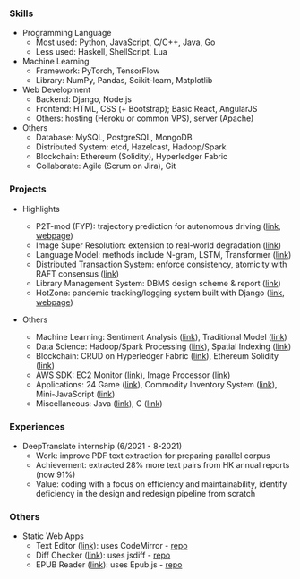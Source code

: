### Skills

- Programming Language
    - Most used: Python, JavaScript, C/C++, Java, Go
    - Less used: Haskell, ShellScript, Lua
- Machine Learning
    - Framework: PyTorch, TensorFlow
    - Library: NumPy, Pandas, Scikit-learn, Matplotlib
- Web Development
    - Backend: Django, Node.js
    - Frontend: HTML, CSS (+ Bootstrap); Basic React, AngularJS
    - Others: hosting (Heroku or common VPS), server (Apache)
- Others
    - Database: MySQL, PostgreSQL, MongoDB
    - Distributed System: etcd, Hazelcast, Hadoop/Spark
    - Blockchain: Ethereum (Solidity), Hyperledger Fabric
    - Collaborate: Agile (Scrum on Jira), Git


### Projects

- Highlights
    - P2T-mod (FYP): trajectory prediction for autonomous driving ([link](https://gitfront.io/r/jllcps/RhncPKZCuwvu/FYP21037/), [webpage](https://wp.cs.hku.hk/2021/fyp21037/))
    - Image Super Resolution: extension to real-world degradation ([link](https://gitfront.io/r/jllcps/18938c156943fd060834db4a7c953819356d7ac8/HKU/tree/Machine%20Learning/Image%20Super%20Resolution/))
    - Language Model: methods include N-gram, LSTM, Transformer ([link](https://gitfront.io/r/jllcps/18938c156943fd060834db4a7c953819356d7ac8/HKU/tree/Machine%20Learning/Language%20Model/))
    - Distributed Transaction System: enforce consistency, atomicity with RAFT consensus ([link](https://gitfront.io/r/jllcps/18938c156943fd060834db4a7c953819356d7ac8/HKU/tree/Blockchain/Distributed%20Transaction%20System/))
    - Library Management System: DBMS design scheme & report ([link](https://gitfront.io/r/jllcps/18938c156943fd060834db4a7c953819356d7ac8/HKU/tree/Data%20Science/Library%20Management%20System/))
    - HotZone: pandemic tracking/logging system built with Django ([link](https://gitfront.io/r/jllcps/18938c156943fd060834db4a7c953819356d7ac8/HKU/tree/Applications/HotZone/), [webpage](https://jllcps-hotzone.herokuapp.com/))

- Others
    - Machine Learning: Sentiment Analysis ([link](https://gitfront.io/r/jllcps/18938c156943fd060834db4a7c953819356d7ac8/HKU/tree/Machine%20Learning/Sentiment%20Analysis%20with%20Grammar/)), Traditional Model ([link](https://gitfront.io/r/jllcps/18938c156943fd060834db4a7c953819356d7ac8/HKU/tree/Machine%20Learning/Traditional%20Model/))
    - Data Science: Hadoop/Spark Processing ([link](https://gitfront.io/r/jllcps/18938c156943fd060834db4a7c953819356d7ac8/HKU/tree/Data%20Science/Hadoop%20&%20Spark%20Data%20Processing/)), Spatial Indexing ([link](https://gitfront.io/r/jllcps/18938c156943fd060834db4a7c953819356d7ac8/HKU/tree/Data%20Science/Spatial%20Index/))
    - Blockchain: CRUD on Hyperledger Fabric ([link](https://gitfront.io/r/jllcps/18938c156943fd060834db4a7c953819356d7ac8/HKU/tree/Blockchain/Product%20Catalog%20on%20Hyperledger%20Fabric/)), Ethereum Solidity ([link](https://gitfront.io/r/jllcps/18938c156943fd060834db4a7c953819356d7ac8/HKU/tree/Blockchain/Solidity%20%28Ethereum%29%20codes/))
    - AWS SDK: EC2 Monitor ([link](https://gitfront.io/r/jllcps/18938c156943fd060834db4a7c953819356d7ac8/HKU/tree/Applications/AWS%20SDK/EC2%20Monitor/)), Image Processor ([link](https://gitfront.io/r/jllcps/18938c156943fd060834db4a7c953819356d7ac8/HKU/tree/Applications/AWS%20SDK/Image%20Processor/))
    - Applications: 24 Game ([link](https://gitfront.io/r/jllcps/18938c156943fd060834db4a7c953819356d7ac8/HKU/tree/Applications/24%20Game/)), Commodity Inventory System ([link](https://gitfront.io/r/jllcps/18938c156943fd060834db4a7c953819356d7ac8/HKU/tree/Applications/Commodity%20Inventory%20System/)), Mini-JavaScript ([link](https://gitfront.io/r/jllcps/18938c156943fd060834db4a7c953819356d7ac8/HKU/tree/Applications/Mini-JavaScript/))
    - Miscellaneous: Java ([link](https://gitfront.io/r/jllcps/18938c156943fd060834db4a7c953819356d7ac8/HKU/tree/Miscellaneous/Java%20codes/)), C ([link](https://gitfront.io/r/jllcps/18938c156943fd060834db4a7c953819356d7ac8/HKU/tree/Miscellaneous/C%20codes/))


### Experiences

- DeepTranslate internship (6/2021 - 8-2021)
    - Work: improve PDF text extraction for preparing parallel corpus
    - Achievement: extracted 28% more text pairs from HK annual reports (now 91%)
    - Value: coding with a focus on efficiency and maintainability, identify deficiency in the design and redesign pipeline from scratch

### Others

- Static Web Apps
    - Text Editor ([link](https://jllcps.github.io/text-editor/main.html)): uses CodeMirror - [repo](https://github.com/codemirror/CodeMirror)
    - Diff Checker ([link](https://jllcps.github.io/diff-checker/main.html)): uses jsdiff - [repo](https://github.com/kpdecker/jsdiff)
    - EPUB Reader ([link](https://jllcps.github.io/epub-reader/main.html)): uses Epub.js - [repo](https://github.com/futurepress/epub.js/)